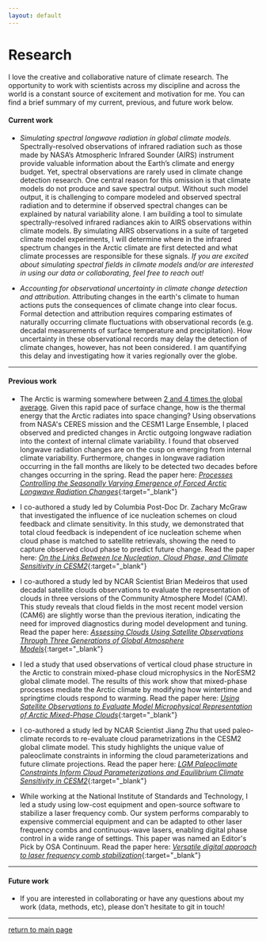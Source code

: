 ```yaml
---
layout: default
---
```


# Research

I love the creative and collaborative nature of climate research. The opportunity to work with scientists across my discipline and across the world is a constant source of excitement and motivation for me. You can find a brief summary of my current, previous, and future work below.

#### Current work

*   *Simulating spectral longwave radiation in global climate models.* Spectrally-resolved observations of infrared radiation such as those made by NASA’s Atmospheric Infrared Sounder (AIRS) instrument provide valuable information about the Earth’s climate and energy budget. Yet, spectral observations are rarely used in climate change detection research. One central reason for this omission is that climate models do not produce and save spectral output. Without such model output, it is challenging to compare modeled and observed spectral radiation and to determine if observed spectral changes can be explained by natural variability alone. I am building a tool to simulate spectrally-resolved infrared radiances akin to AIRS observations within climate models. By simulating AIRS observations in a suite of targeted climate model experiments, I will determine where in the infrared spectrum changes in the Arctic climate are first detected and what climate processes are responsible for these signals. *If you are excited about simulating spectral fields in climate models and/or are interested in using our data or collaborating, feel free to reach out!*

*   *Accounting for observational uncertainty in climate change detection and attribution.* Attributing changes in the earth's climate to human actions puts the consequences of climate change into clear focus. Formal detection and attribution requires comparing estimates of naturally occurring climate fluctuations with observational records (e.g. decadal measurements of surface temperature and precipitation). How uncertainty in these observational records may delay the detection of climate changes, however, has not been considered. I am quantifying this delay and investigating how it varies regionally over the globe.

* * *

#### Previous work

*   The Arctic is warming somewhere between [2 and 4 times the global average](https://www.nytimes.com/2022/08/11/climate/arctic-global-warming.html). Given this rapid pace of surface change, how is the thermal energy that the Arctic radiates into space changing? Using observations from NASA's CERES mission and the CESM1 Large Ensemble, I placed observed and predicted changes in Arctic outgoing longwave radiation into the context of internal climate variability. I found that observed longwave radiation changes are on the cusp on emerging from internal climate variability. Furthermore, changes in longwave radiation occurring in the fall months are likely to be detected two decades before changes occurring in the spring. Read the paper here: [*Processes Controlling the Seasonally Varying Emergence of Forced Arctic Longwave Radiation Changes*](./assets/pdf/shawj2023_JCLI_arcticOLRemergence.pdf){:target="_blank"}

*   I co-authored a study led by Columbia Post-Doc Dr. Zachary McGraw that investigated the influence of ice nucleation schemes on cloud feedback and climate sensitivity. In this study, we demonstrated that total cloud feedback is independent of ice nucleation scheme when cloud phase is matched to satellite retrievals, showing the need to capture observed cloud phase to predict future change. Read the paper here: [*On the Links Between Ice Nucleation, Cloud Phase, and Climate Sensitivity in CESM2*](./assets/pdf/mcgraw2023_GRL_icenucleation_climatesensitivity.pdf){:target="_blank"}

*   I co-authored a study led by NCAR Scientist Brian Medeiros that used decadal satellite clouds observations to evaluate the representation of clouds in three versions of the Community Atmosphere Model (CAM). This study reveals that cloud fields in the most recent model version (CAM6) are slightly worse than the previous iteration, indicating the need for improved diagnostics during model development and tuning. Read the paper here: [*Assessing Clouds Using Satellite Observations Through Three Generations of Global Atmosphere Models*](./assets/pdf/medeiros2023_ESS_camclouds.pdf){:target="_blank"}

*   I led a study that used observations of vertical cloud phase structure in the Arctic to constrain mixed-phase cloud microphysics in the NorESM2 global climate model. The results of this work show that mixed-phase processes mediate the Arctic climate by modifying how wintertime and springtime clouds respond to warming. Read the paper here: [*Using Satellite Observations to Evaluate Model Microphysical Representation of Arctic Mixed-Phase Clouds*](./assets/pdf/shaw2022_GRL_arcticslf.pdf){:target="_blank"}

*   I co-authored a study led by NCAR Scientist Jiang Zhu that used paleo-climate records to re-evaluate cloud parametrizations in the CESM2 global climate model. This study highlights the unique value of paleoclimate constraints in informing the cloud parameterizations and future climate projections. Read the paper here: [*LGM Paleoclimate Constraints Inform Cloud Parameterizations and Equilibrium Climate Sensitivity in CESM2*](./assets/pdf/zhu2022_JAMES_paleoconstraints.pdf){:target="_blank"}

*   While working at the National Institute of Standards and Technology, I led a study using low-cost equipment and open-source software to stabilize a laser frequency comb. Our system performs comparably to expensive commercial equipment and can be adapted to other laser frequency combs and continuous-wave lasers, enabling digital phase control in a wide range of settings. This paper was named an Editor's Pick by OSA Continuum. Read the paper here: [*Versatile digital approach to laser frequency comb stabilization*](./assets/pdf/shaw2019_osacontinuum_combstabilization.pdf){:target="_blank"}

* * *

#### Future work

*   If you are interested in collaborating or have any questions about my work (data, methods, etc), please don't hesitate to git in touch!

<!-- *   Ongoing projects with cloud phase (zsm,bruno,hofer)
*   Evaluating cloud fields in models using multiple observational records and satellite simulators w/ Brian Medeiros

*   Simulating spectral longwave observations in climate models -->


* * *

[return to main page](./)